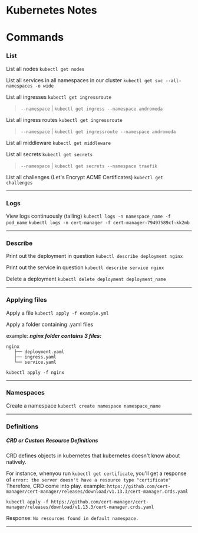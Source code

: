 # Kubernetes Notes

# Commands

### List
List all nodes
`kubectl get nodes`

List all services in all namespaces in our cluster
`kubectl get svc --all-namespaces -o wide`

List all ingresses
`kubectl get ingressroute`
> `--namespace` | `kubectl get ingress --namespace andromeda`

List all ingress routes
`kubectl get ingressroute`
>`--namespace` | `kubectl get ingressroute --namespace andromeda`


List all middleware
`kubectl get middleware`

List all secrets
`kubectl get secrets`
>`--namespace` | `kubectl get secrets --namespace traefik`

List all challenges (Let's Encrypt ACME Certificates)
`kubectl get challenges`


____

### Logs

View logs continuously (tailing)
`kubectl logs -n namespace_name -f pod_name`
`kubectl logs -n cert-manager -f cert-manager-79497589cf-kk2mb`

___

### Describe
Print out the deployment in question 
`kubectl describe deployment nginx` 

Print out the service in question 
`kubectl describe service nginx` 

Delete a deployment
`kubectl delete deployment deployment_name`

___

### Applying files

Apply a file
`kubectl apply -f example.yml` 

Apply a folder containing .yaml files

example: 
***nginx folder contains 3 files:***

```
nginx
   ├── deployment.yaml
   ├── ingress.yaml
   └── service.yaml
```

`kubectl apply -f nginx`

___

### Namespaces

Create a namespace
`kubectl create namespace namespace_name`


___

### Definitions

##### CRD or Custom Resource Definitions
CRD defines objects in kubernetes that kubernetes doesn't know about natively.

For instance, whenyou run `kubectl get certificate`, you'll get a response of `error: the server doesn't have a resource type "certificate"
`
Therefore, CRD come into play. 
example: `https://github.com/cert-manager/cert-manager/releases/download/v1.13.3/cert-manager.crds.yaml` 

`kubectl apply -f https://github.com/cert-manager/cert-manager/releases/download/v1.13.3/cert-manager.crds.yaml`

Response:
`No resources found in default namespace.`

___
